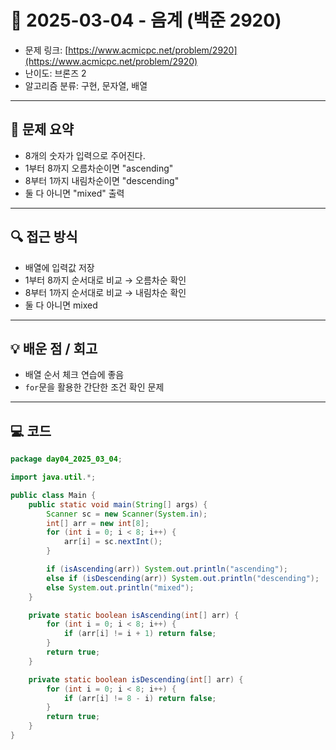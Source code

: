 # 📅 2025-03-04 - 음계 (백준 2920)

<!-- 문제 링크 -->
- 문제 링크: [https://www.acmicpc.net/problem/2920](https://www.acmicpc.net/problem/2920)
- 난이도: 브론즈 2
- 알고리즘 분류: 구현, 문자열, 배열

---

## 📌 문제 요약

- 8개의 숫자가 입력으로 주어진다.
- 1부터 8까지 오름차순이면 "ascending"
- 8부터 1까지 내림차순이면 "descending"
- 둘 다 아니면 "mixed" 출력

---

## 🔍 접근 방식

- 배열에 입력값 저장
- 1부터 8까지 순서대로 비교 → 오름차순 확인
- 8부터 1까지 순서대로 비교 → 내림차순 확인
- 둘 다 아니면 mixed

---

## 💡 배운 점 / 회고

- 배열 순서 체크 연습에 좋음
- `for`문을 활용한 간단한 조건 확인 문제

---

## 💻 코드

```java
package day04_2025_03_04;

import java.util.*;

public class Main {
    public static void main(String[] args) {
        Scanner sc = new Scanner(System.in);
        int[] arr = new int[8];
        for (int i = 0; i < 8; i++) {
            arr[i] = sc.nextInt();
        }

        if (isAscending(arr)) System.out.println("ascending");
        else if (isDescending(arr)) System.out.println("descending");
        else System.out.println("mixed");
    }

    private static boolean isAscending(int[] arr) {
        for (int i = 0; i < 8; i++) {
            if (arr[i] != i + 1) return false;
        }
        return true;
    }

    private static boolean isDescending(int[] arr) {
        for (int i = 0; i < 8; i++) {
            if (arr[i] != 8 - i) return false;
        }
        return true;
    }
}

```
